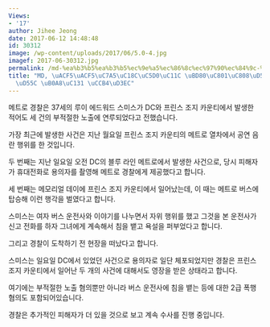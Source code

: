 ```yaml
---
Views:
- '17'
author: Jihee Jeong
date: 2017-06-12 14:48:48
id: 30312
image: /wp-content/uploads/2017/06/5.0-4.jpg
imagef: 2017-06-30312.jpg
permalink: /md-%ea%b3%b5%ea%b3%b5%ec%9e%a5%ec%86%8c%ec%97%90%ec%84%9c-%eb%b6%80%ec%a0%81%ec%a0%88%ed%95%9c-%eb%85%b8%ec%b6%9c%ed%95%9c-%eb%82%a8%ec%84%b1-%ec%b2%b4%ed%8f%ac/
title: "MD, \uACF5\uACF5\uC7A5\uC18C\uC5D0\uC11C \uBD80\uC801\uC808\uD55C \uB178\uCD9C\
  \uD55C \uB0A8\uC131 \uCCB4\uD3EC"
---
```


메트로 경찰은 37세의 루이 에드워드 스미스가 DC와 프린스 조지 카운티에서 발생한 적어도 세 건의 부적절한 노출에 연루되었다고 전했습니다.

가장 최근에 발생한 사건은 지난 월요일 프린스 조지 카운티의 메트로 열차에서 공연 음란 행위를 한 것입니다.

두 번째는 지난 일요일 오전 DC의 블루 라인 메트로에서 발생한 사건으로, 당시 피해자가 휴대전화로 용의자를 촬영해 메트로 경찰에게 제공했다고 합니다.

세 번째는 메모리얼 데이에 프린스 조지 카운티에서 일어났는데, 이 때는 메트로 버스에 탑승해 이런 행각을 벌였다고 합니다.

스미스는 여자 버스 운전사와 이야기를 나누면서 자위 행위를 했고 그것을 본 운전사가 신고 전화를 하자 그녀에게 계속해서 침을 뱉고 욕설을 퍼부었다고 합니다.

그리고 경찰이 도착하기 전 현장을 떠났다고 합니다.

스미스는 일요일 DC에서 있었던 사건으로 용의자로 일단 체포되었지만 경찰은 프린스 조지 카운티에서 일어난 두 개의 사건에 대해서도 영장을 받은 상태라고 합니다.

여기에는 부적절한 노출 혐의뿐만 아니라 버스 운전사에 침을 뱉는 등에 대한 2급 폭행 혐의도 포함되어있습니다.

경찰은 추가적인 피해자가 더 있을 것으로 보고 계속 수사를 진행 중입니다.